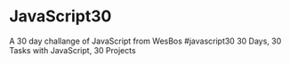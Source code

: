 # JavaScript30

A 30 day challange of JavaScript from WesBos #javascript30
30 Days, 30 Tasks with JavaScript, 30 Projects
